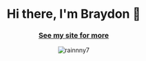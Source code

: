 <h1 align="center">Hi there, I'm Braydon 👋</h1>
<h3 align="center"><a href="https://rainnny.club">See my site for more</a></h3>
<p align="center"> <img src="https://komarev.com/ghpvc/?username=rainnny7&label=Profile%20views&color=0e75b6&style=flat" alt="rainnny7" /> </p>
